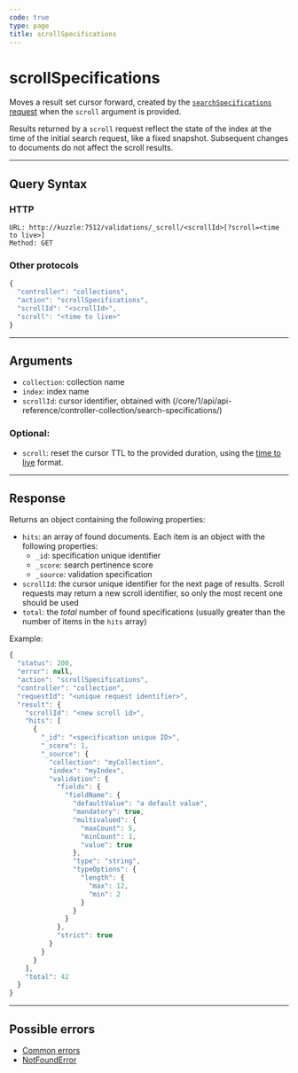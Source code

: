 ```yaml
---
code: true
type: page
title: scrollSpecifications
---
```


# scrollSpecifications



Moves a result set cursor forward, created by the [`searchSpecifications` request](/core/1/api/api-reference/controller-collection/search-specifications/) when the `scroll` argument is provided.

Results returned by a `scroll` request reflect the state of the index at the time of the initial search request, like a fixed snapshot. Subsequent changes to documents do not affect the scroll results.

---

## Query Syntax

### HTTP

```http
URL: http://kuzzle:7512/validations/_scroll/<scrollId>[?scroll=<time to live>]
Method: GET
```

### Other protocols

```js
{
  "controller": "collections",
  "action": "scrollSpecifications",
  "scrollId": "<scrollId>",
  "scroll": "<time to live>"
}
```

---

## Arguments

- `collection`: collection name
- `index`: index name
- `scrollId`: cursor identifier, obtained with (/core/1/api/api-reference/controller-collection/search-specifications/)

### Optional:

- `scroll`: reset the cursor TTL to the provided duration, using the [time to live](https://www.elastic.co/guide/en/elasticsearch/reference/5.4/common-options.html#time-units) format.

---

## Response

Returns an object containing the following properties:

- `hits`: an array of found documents. Each item is an object with the following properties:
  - `_id`: specification unique identifier
  - `_score`: search pertinence score
  - `_source`: validation specification
- `scrollId`: the cursor unique identifier for the next page of results. Scroll requests may return a new scroll identifier, so only the most recent one should be used
- `total`: the _total_ number of found specifications (usually greater than the number of items in the `hits` array)

Example:

```javascript
{
  "status": 200,
  "error": null,
  "action": "scrollSpecifications",
  "controller": "collection",
  "requestId": "<unique request identifier>",
  "result": {
    "scrollId": "<new scroll id>",
    "hits": [
      {
        "_id": "<specification unique ID>",
        "_score": 1,
        "_source": {
          "collection": "myCollection",
          "index": "myIndex",
          "validation": {
            "fields": {
              "fieldName": {
                "defaultValue": "a default value",
                "mandatory": true,
                "multivalued": {
                  "maxCount": 5,
                  "minCount": 1,
                  "value": true
                },
                "type": "string",
                "typeOptions": {
                  "length": {
                    "max": 12,
                    "min": 2
                  }
                }
              }
            },
            "strict": true
          }
        }
      }
    ],
    "total": 42
  }
}
```

---

## Possible errors

- [Common errors](/core/1/api/essentials/errors/#common-errors)
- [NotFoundError](/core/1/api/essentials/errors/#notfounderror)
